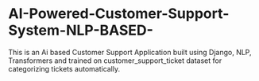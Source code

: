 # AI-Powered-Customer-Support-System-NLP-BASED-

This is an Ai based Customer Support Application built using Django, NLP, Transformers and trained on customer_support_ticket dataset for categorizing tickets automatically.
